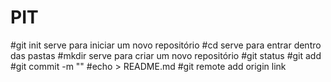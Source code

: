 # PIT
#git init serve para iniciar um novo repositório
#cd serve para entrar dentro das pastas
#mkdir serve para criar um novo repositório
#git status
#git add
#git commit -m ""
#echo > README.md
#git remote add origin link 
